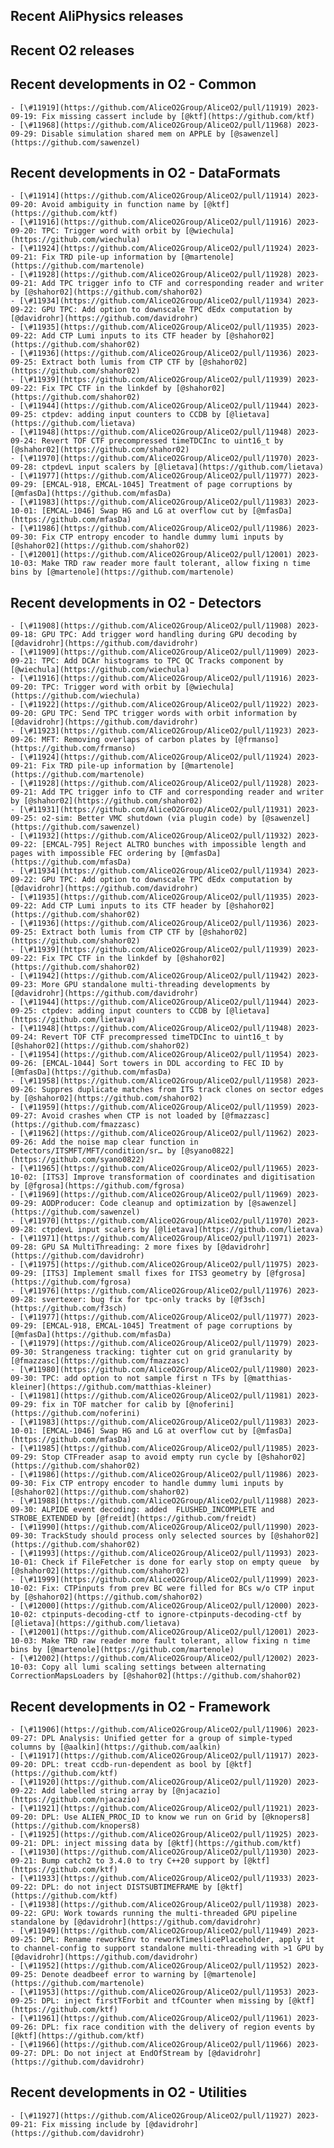 ## Recent AliPhysics releases
## Recent O2 releases
## Recent developments in O2 - Common
	- [\#11919](https://github.com/AliceO2Group/AliceO2/pull/11919) 2023-09-19: Fix missing cassert include by [@ktf](https://github.com/ktf)
	- [\#11968](https://github.com/AliceO2Group/AliceO2/pull/11968) 2023-09-29: Disable simulation shared mem on APPLE by [@sawenzel](https://github.com/sawenzel)
## Recent developments in O2 - DataFormats
	- [\#11914](https://github.com/AliceO2Group/AliceO2/pull/11914) 2023-09-20: Avoid ambiguity in function name by [@ktf](https://github.com/ktf)
	- [\#11916](https://github.com/AliceO2Group/AliceO2/pull/11916) 2023-09-20: TPC: Trigger word with orbit by [@wiechula](https://github.com/wiechula)
	- [\#11924](https://github.com/AliceO2Group/AliceO2/pull/11924) 2023-09-21: Fix TRD pile-up information by [@martenole](https://github.com/martenole)
	- [\#11928](https://github.com/AliceO2Group/AliceO2/pull/11928) 2023-09-21: Add TPC trigger info to CTF and corresponding reader and writer by [@shahor02](https://github.com/shahor02)
	- [\#11934](https://github.com/AliceO2Group/AliceO2/pull/11934) 2023-09-22: GPU TPC: Add option to downscale TPC dEdx computation by [@davidrohr](https://github.com/davidrohr)
	- [\#11935](https://github.com/AliceO2Group/AliceO2/pull/11935) 2023-09-22: Add CTP Lumi inputs to its CTF header by [@shahor02](https://github.com/shahor02)
	- [\#11936](https://github.com/AliceO2Group/AliceO2/pull/11936) 2023-09-25: Extract both lumis from CTP CTF by [@shahor02](https://github.com/shahor02)
	- [\#11939](https://github.com/AliceO2Group/AliceO2/pull/11939) 2023-09-22: Fix TPC CTF in the linkdef by [@shahor02](https://github.com/shahor02)
	- [\#11944](https://github.com/AliceO2Group/AliceO2/pull/11944) 2023-09-25: ctpdev: adding input counters to CCDB by [@lietava](https://github.com/lietava)
	- [\#11948](https://github.com/AliceO2Group/AliceO2/pull/11948) 2023-09-24: Revert TOF CTF precompressed timeTDCInc to uint16_t by [@shahor02](https://github.com/shahor02)
	- [\#11970](https://github.com/AliceO2Group/AliceO2/pull/11970) 2023-09-28: ctpdevL input scalers by [@lietava](https://github.com/lietava)
	- [\#11977](https://github.com/AliceO2Group/AliceO2/pull/11977) 2023-09-29: [EMCAL-918, EMCAL-1045] Treatment of page corruptions by [@mfasDa](https://github.com/mfasDa)
	- [\#11983](https://github.com/AliceO2Group/AliceO2/pull/11983) 2023-10-01: [EMCAL-1046] Swap HG and LG at overflow cut by [@mfasDa](https://github.com/mfasDa)
	- [\#11986](https://github.com/AliceO2Group/AliceO2/pull/11986) 2023-09-30: Fix CTP entropy encoder to handle dummy lumi inputs by [@shahor02](https://github.com/shahor02)
	- [\#12001](https://github.com/AliceO2Group/AliceO2/pull/12001) 2023-10-03: Make TRD raw reader more fault tolerant, allow fixing n time bins by [@martenole](https://github.com/martenole)
## Recent developments in O2 - Detectors
	- [\#11908](https://github.com/AliceO2Group/AliceO2/pull/11908) 2023-09-18: GPU TPC: Add trigger word handling during GPU decoding by [@davidrohr](https://github.com/davidrohr)
	- [\#11909](https://github.com/AliceO2Group/AliceO2/pull/11909) 2023-09-21: TPC: Add DCAr histograms to TPC QC Tracks component by [@wiechula](https://github.com/wiechula)
	- [\#11916](https://github.com/AliceO2Group/AliceO2/pull/11916) 2023-09-20: TPC: Trigger word with orbit by [@wiechula](https://github.com/wiechula)
	- [\#11922](https://github.com/AliceO2Group/AliceO2/pull/11922) 2023-09-20: GPU TPC: Send TPC trigger words with orbit information by [@davidrohr](https://github.com/davidrohr)
	- [\#11923](https://github.com/AliceO2Group/AliceO2/pull/11923) 2023-09-26: MFT: Removing overlaps of carbon plates by [@frmanso](https://github.com/frmanso)
	- [\#11924](https://github.com/AliceO2Group/AliceO2/pull/11924) 2023-09-21: Fix TRD pile-up information by [@martenole](https://github.com/martenole)
	- [\#11928](https://github.com/AliceO2Group/AliceO2/pull/11928) 2023-09-21: Add TPC trigger info to CTF and corresponding reader and writer by [@shahor02](https://github.com/shahor02)
	- [\#11931](https://github.com/AliceO2Group/AliceO2/pull/11931) 2023-09-25: o2-sim: Better VMC shutdown (via plugin code) by [@sawenzel](https://github.com/sawenzel)
	- [\#11932](https://github.com/AliceO2Group/AliceO2/pull/11932) 2023-09-22: [EMCAL-795] Reject ALTRO bunches with impossible length and pages with impossible FEC ordering by [@mfasDa](https://github.com/mfasDa)
	- [\#11934](https://github.com/AliceO2Group/AliceO2/pull/11934) 2023-09-22: GPU TPC: Add option to downscale TPC dEdx computation by [@davidrohr](https://github.com/davidrohr)
	- [\#11935](https://github.com/AliceO2Group/AliceO2/pull/11935) 2023-09-22: Add CTP Lumi inputs to its CTF header by [@shahor02](https://github.com/shahor02)
	- [\#11936](https://github.com/AliceO2Group/AliceO2/pull/11936) 2023-09-25: Extract both lumis from CTP CTF by [@shahor02](https://github.com/shahor02)
	- [\#11939](https://github.com/AliceO2Group/AliceO2/pull/11939) 2023-09-22: Fix TPC CTF in the linkdef by [@shahor02](https://github.com/shahor02)
	- [\#11942](https://github.com/AliceO2Group/AliceO2/pull/11942) 2023-09-23: More GPU standalone multi-threading developments by [@davidrohr](https://github.com/davidrohr)
	- [\#11944](https://github.com/AliceO2Group/AliceO2/pull/11944) 2023-09-25: ctpdev: adding input counters to CCDB by [@lietava](https://github.com/lietava)
	- [\#11948](https://github.com/AliceO2Group/AliceO2/pull/11948) 2023-09-24: Revert TOF CTF precompressed timeTDCInc to uint16_t by [@shahor02](https://github.com/shahor02)
	- [\#11954](https://github.com/AliceO2Group/AliceO2/pull/11954) 2023-09-26: [EMCAL-1044] Sort towers in DDL according to FEC ID by [@mfasDa](https://github.com/mfasDa)
	- [\#11958](https://github.com/AliceO2Group/AliceO2/pull/11958) 2023-09-26: Suppres duplicate matches from ITS track clones on sector edges by [@shahor02](https://github.com/shahor02)
	- [\#11959](https://github.com/AliceO2Group/AliceO2/pull/11959) 2023-09-27: Avoid crashes when CTP is not loaded by [@fmazzasc](https://github.com/fmazzasc)
	- [\#11962](https://github.com/AliceO2Group/AliceO2/pull/11962) 2023-09-26: Add the noise map clear function in Detectors/ITSMFT/MFT/condition/sr… by [@syano0822](https://github.com/syano0822)
	- [\#11965](https://github.com/AliceO2Group/AliceO2/pull/11965) 2023-10-02: [ITS3] Improve transformation of coordinates and digitisation by [@fgrosa](https://github.com/fgrosa)
	- [\#11969](https://github.com/AliceO2Group/AliceO2/pull/11969) 2023-09-29: AODProducer: Code cleanup and optimization by [@sawenzel](https://github.com/sawenzel)
	- [\#11970](https://github.com/AliceO2Group/AliceO2/pull/11970) 2023-09-28: ctpdevL input scalers by [@lietava](https://github.com/lietava)
	- [\#11971](https://github.com/AliceO2Group/AliceO2/pull/11971) 2023-09-28: GPU SA MultiThreading: 2 more fixes by [@davidrohr](https://github.com/davidrohr)
	- [\#11975](https://github.com/AliceO2Group/AliceO2/pull/11975) 2023-09-29: [ITS3] Implement small fixes for ITS3 geometry by [@fgrosa](https://github.com/fgrosa)
	- [\#11976](https://github.com/AliceO2Group/AliceO2/pull/11976) 2023-09-28: svertexer: bug fix for tpc-only tracks by [@f3sch](https://github.com/f3sch)
	- [\#11977](https://github.com/AliceO2Group/AliceO2/pull/11977) 2023-09-29: [EMCAL-918, EMCAL-1045] Treatment of page corruptions by [@mfasDa](https://github.com/mfasDa)
	- [\#11979](https://github.com/AliceO2Group/AliceO2/pull/11979) 2023-09-30: Strangeness tracking: tighter cut on grid granularity by [@fmazzasc](https://github.com/fmazzasc)
	- [\#11980](https://github.com/AliceO2Group/AliceO2/pull/11980) 2023-09-30: TPC: add option to not sample first n TFs by [@matthias-kleiner](https://github.com/matthias-kleiner)
	- [\#11981](https://github.com/AliceO2Group/AliceO2/pull/11981) 2023-09-29: fix in TOF matcher for calib by [@noferini](https://github.com/noferini)
	- [\#11983](https://github.com/AliceO2Group/AliceO2/pull/11983) 2023-10-01: [EMCAL-1046] Swap HG and LG at overflow cut by [@mfasDa](https://github.com/mfasDa)
	- [\#11985](https://github.com/AliceO2Group/AliceO2/pull/11985) 2023-09-29: Stop CTFreader asap to avoid empty run cycle by [@shahor02](https://github.com/shahor02)
	- [\#11986](https://github.com/AliceO2Group/AliceO2/pull/11986) 2023-09-30: Fix CTP entropy encoder to handle dummy lumi inputs by [@shahor02](https://github.com/shahor02)
	- [\#11988](https://github.com/AliceO2Group/AliceO2/pull/11988) 2023-09-30: ALPIDE event decoding: added  FLUSHED_INCOMPLETE and STROBE_EXTENDED by [@freidt](https://github.com/freidt)
	- [\#11990](https://github.com/AliceO2Group/AliceO2/pull/11990) 2023-09-30: TrackStudy should process only selected sources by [@shahor02](https://github.com/shahor02)
	- [\#11993](https://github.com/AliceO2Group/AliceO2/pull/11993) 2023-10-01: Check if FileFetcher is done for early stop on empty queue  by [@shahor02](https://github.com/shahor02)
	- [\#11999](https://github.com/AliceO2Group/AliceO2/pull/11999) 2023-10-02: Fix: CTPinputs from prev BC were filled for BCs w/o CTP input by [@shahor02](https://github.com/shahor02)
	- [\#12000](https://github.com/AliceO2Group/AliceO2/pull/12000) 2023-10-02: ctpinputs-decoding-ctf to ignore-ctpinputs-decoding-ctf by [@lietava](https://github.com/lietava)
	- [\#12001](https://github.com/AliceO2Group/AliceO2/pull/12001) 2023-10-03: Make TRD raw reader more fault tolerant, allow fixing n time bins by [@martenole](https://github.com/martenole)
	- [\#12002](https://github.com/AliceO2Group/AliceO2/pull/12002) 2023-10-03: Copy all lumi scaling settings between alternating CorrectionMapsLoaders by [@shahor02](https://github.com/shahor02)
## Recent developments in O2 - Framework
	- [\#11906](https://github.com/AliceO2Group/AliceO2/pull/11906) 2023-09-27: DPL Analysis: Unified getter for a group of simple-typed columns by [@aalkin](https://github.com/aalkin)
	- [\#11917](https://github.com/AliceO2Group/AliceO2/pull/11917) 2023-09-20: DPL: treat ccdb-run-dependent as bool by [@ktf](https://github.com/ktf)
	- [\#11920](https://github.com/AliceO2Group/AliceO2/pull/11920) 2023-09-22: Add labelled string array by [@njacazio](https://github.com/njacazio)
	- [\#11921](https://github.com/AliceO2Group/AliceO2/pull/11921) 2023-09-20: DPL: Use ALIEN_PROC_ID to know we run on Grid by [@knopers8](https://github.com/knopers8)
	- [\#11925](https://github.com/AliceO2Group/AliceO2/pull/11925) 2023-09-21: DPL: inject missing data by [@ktf](https://github.com/ktf)
	- [\#11930](https://github.com/AliceO2Group/AliceO2/pull/11930) 2023-09-21: Bump catch2 to 3.4.0 to try C++20 support by [@ktf](https://github.com/ktf)
	- [\#11933](https://github.com/AliceO2Group/AliceO2/pull/11933) 2023-09-22: DPL: do not inject DISTSUBTIMEFRAME by [@ktf](https://github.com/ktf)
	- [\#11938](https://github.com/AliceO2Group/AliceO2/pull/11938) 2023-09-22: GPU: Work towards running the multi-threaded GPU pipeline standalone by [@davidrohr](https://github.com/davidrohr)
	- [\#11949](https://github.com/AliceO2Group/AliceO2/pull/11949) 2023-09-25: DPL: Rename reworkEnv to reworkTimeslicePlaceholder, apply it to channel-config to support standalone multi-threading with >1 GPU by [@davidrohr](https://github.com/davidrohr)
	- [\#11952](https://github.com/AliceO2Group/AliceO2/pull/11952) 2023-09-25: Denote deadbeef error to warning by [@martenole](https://github.com/martenole)
	- [\#11953](https://github.com/AliceO2Group/AliceO2/pull/11953) 2023-09-25: DPL: inject firstTForbit and tfCounter when missing by [@ktf](https://github.com/ktf)
	- [\#11961](https://github.com/AliceO2Group/AliceO2/pull/11961) 2023-09-26: DPL: fix race condition with the delivery of region events by [@ktf](https://github.com/ktf)
	- [\#11966](https://github.com/AliceO2Group/AliceO2/pull/11966) 2023-09-27: DPL: Do not inject at EndOfStream by [@davidrohr](https://github.com/davidrohr)
## Recent developments in O2 - Utilities
	- [\#11927](https://github.com/AliceO2Group/AliceO2/pull/11927) 2023-09-21: Fix missing include by [@davidrohr](https://github.com/davidrohr)
